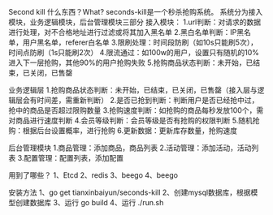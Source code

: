 Second kill
什么东西？What?
seconds-kill是一个秒杀抢购系统。
系统分为接入模块，业务逻辑模块，后台管理模块三部分
接入模块：
1.url判断：对请求的数据进行处理，对不合格地址进行过滤或将其加入黑名单
2.黑白名单判断：IP黑名单，用户黑名单，referer白名单
3.限刷处理：时间段防刷（如10s只能刷5次），时间点防刷（1s只能刷2次）
4.限流通过：如100w的用户，设置只有随机的10%进入下一层抢购，其他90%的用户抢购失败
5.抢购商品状态判断：未开始，已结束，已关闭，已售罄

业务逻辑层
1.抢购商品状态判断：未开始，已结束，已关闭，已售罄（接入层与逻辑层会有时间差，需重新判断）
2.是否已抢到判断：判断用户是否已经抢中过，抢中的商品是否超过限购数量
3.抢购速度判断：如抢购的商品每秒发放100个，需对商品进行速度判断
4.会员等级判断：会员等级是否有抢购的权限判断
5.随机抢购：根据后台设置概率，进行抢购
6.更新数据：更新库存数量，抢购速度

后台管理模块
1.商品管理：添加商品，商品列表
2.活动管理：添加活动，活动列表
3.配置管理：配置列表，添加配置

用到了哪些？
1、Etcd
2、redis
3、beego
4、beego


安装方法
1、go get tianxinbaiyun/seconds-kill
2、创建mysql数据库，根据模型创建数据库
3、运行 go build
4、运行 ./run.sh
